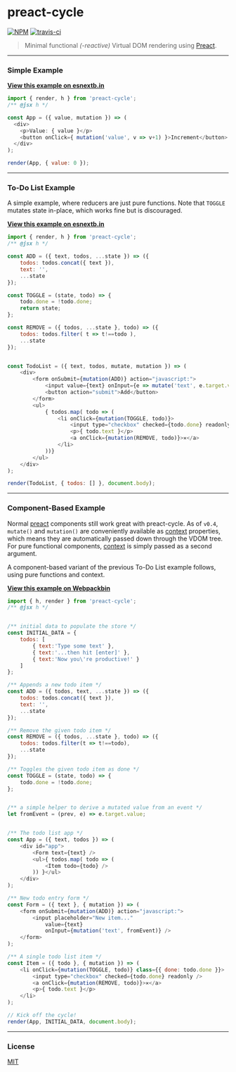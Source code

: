 # preact-cycle

[![NPM](http://img.shields.io/npm/v/preact-cycle.svg)](https://www.npmjs.com/package/preact-cycle)
[![travis-ci](https://travis-ci.org/developit/preact-cycle.svg?branch=master)](https://travis-ci.org/developit/preact-cycle)

> Minimal functional _(-reactive)_ Virtual DOM rendering using [Preact].


---


### Simple Example

[**View this example on esnextb.in**](http://esnextb.in/?gist=d804796c481218488309)

```js
import { render, h } from 'preact-cycle';
/** @jsx h */

const App = ({ value, mutation }) => (
  <div>
    <p>Value: { value }</p>
    <button onClick={ mutation('value', v => v+1) }>Increment</button>
  </div>
);

render(App, { value: 0 });
```


---


### To-Do List Example

A simple example, where reducers are just pure functions.
Note that `TOGGLE` mutates state in-place, which works fine but is discouraged.

[**View this example on esnextb.in**](http://esnextb.in/?gist=9c992087c4133003a716)

```js
import { render, h } from 'preact-cycle';
/** @jsx h */

const ADD = ({ text, todos, ...state }) => ({
	todos: todos.concat({ text }),
	text: '',
	...state
});

const TOGGLE = (state, todo) => {
	todo.done = !todo.done;
	return state;
};

const REMOVE = ({ todos, ...state }, todo) => ({
	todos: todos.filter( t => t!==todo ),
	...state
});


const TodoList = ({ text, todos, mutate, mutation }) => (
	<div>
		<form onSubmit={mutation(ADD)} action="javascript:">
			<input value={text} onInput={e => mutate('text', e.target.value)} />
			<button action="submit">Add</button>
		</form>
		<ul>
			{ todos.map( todo => (
				<li onClick={mutation(TOGGLE, todo)}>
					<input type="checkbox" checked={todo.done} readonly />
					<p>{ todo.text }</p>
					<a onClick={mutation(REMOVE, todo)}>✕</a>
				</li>
			))}
		</ul>
	</div>
);

render(TodoList, { todos: [] }, document.body);
```


---


### Component-Based Example

Normal [preact] components still work great with preact-cycle. As of `v0.4`, `mutate()` and `mutation()` are conveniently available as [context] properties, which means they are automatically passed down through the VDOM tree. For pure functional components, [context] is simply passed as a second argument.

A component-based variant of the previous To-Do List example follows, using pure functions and context.

[**View this example on Webpackbin**](http://www.webpackbin.com/EyjngQinx)

```js
import { h, render } from 'preact-cycle';
/** @jsx h */


/** initial data to populate the store */
const INITIAL_DATA = {
	todos: [
		{ text:'Type some text' },
		{ text:'...then hit [enter]' },
		{ text:'Now you\'re productive!' }
	]
};

/** Appends a new todo item */
const ADD = ({ todos, text, ...state }) => ({
	todos: todos.concat({ text }),
	text: '',
	...state
});

/** Remove the given todo item */
const REMOVE = ({ todos, ...state }, todo) => ({
	todos: todos.filter(t => t!==todo),
	...state
});

/** Toggles the given todo item as done */
const TOGGLE = (state, todo) => {
	todo.done = !todo.done;
};


/** a simple helper to derive a mutated value from an event */
let fromEvent = (prev, e) => e.target.value;


/** The todo list app */
const App = ({ text, todos }) => (
	<div id="app">
		<Form text={text} />
		<ul>{ todos.map( todo => (
			<Item todo={todo} />
		)) }</ul>
	</div>
);

/** New todo entry form */
const Form = ({ text }, { mutation }) => (
	<form onSubmit={mutation(ADD)} action="javascript:">
		<input placeholder="New item..."
			value={text}
			onInput={mutation('text', fromEvent)} />
	</form>
);

/** A single todo list item */
const Item = ({ todo }, { mutation }) => (
	<li onClick={mutation(TOGGLE, todo)} class={{ done: todo.done }}>
		<input type="checkbox" checked={todo.done} readonly />
		<a onClick={mutation(REMOVE, todo)}>✕</a>
		<p>{ todo.text }</p>
	</li>
);

// Kick off the cycle!
render(App, INITIAL_DATA, document.body);
```


---


### License

[MIT]


[Preact]: https://github.com/developit/preact
[context]: https://facebook.github.io/react/docs/context.html
[MIT]: http://choosealicense.com/licenses/mit/
